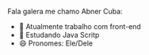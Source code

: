 Fala galera me chamo Abner Cuba:

- 🔭 Atualmente trabalho com front-end
- 🌱 Estudando Java Scritp
- 😄 Pronomes: Ele/Dele
